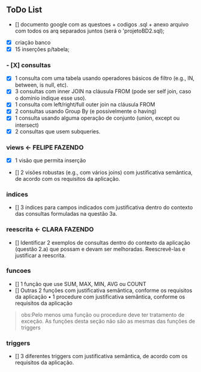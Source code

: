 ## ToDo List
- [] documento google com as questoes + codigos .sql  + anexo arquivo com todos os arq separados juntos (será o 'projetoBD2.sql);
- [X] criação banco 
- [X] 15 inserções p/tabela;
### - [X] consultas 
- [X] 1 consulta com uma tabela usando operadores básicos de filtro (e.g., IN,  between, is null, etc).  
- [X]  3 consultas com inner JOIN na cláusula FROM (pode ser self join, caso o  domínio indique esse uso).  
- [X] 1 consulta com left/right/full outer join na cláusula FROM 
- [X] 2 consultas usando Group By (e possivelmente o having) 
- [X] 1 consulta usando alguma operação de conjunto (union, except ou  
intersect) 
- [X] 2 consultas que usem subqueries.
### views <- FELIPE FAZENDO
- [X] 1 visão que permita inserção  
- [] 2 visões robustas (e.g., com vários joins) com justificativa semântica, de acordo com os  requisitos da aplicação. 

### indices
- [] 3 índices para campos indicados com justificativa dentro do contexto das consultas  formuladas na questão 3a.

### reescrita <- CLARA FAZENDO
- []  Identificar 2 exemplos de consultas dentro do contexto da aplicação (questão 2.a) que  possam e devam ser melhoradas. Reescrevê-las e justificar a reescrita.  

### funcoes

- [] 1 função que use SUM, MAX, MIN, AVG ou COUNT 
- [] Outras 2 funções com justificativa semântica, conforme os requisitos da aplicação • 1 procedure com justificativa semântica, conforme os requisitos da aplicação

> obs:Pelo menos uma função ou procedure deve ter tratamento de exceção. As funções desta seção não são as mesmas das funções de triggers 

### triggers

- [] 3 diferentes triggers com justificativa semântica, de acordo com os requisitos da  aplicação. 

